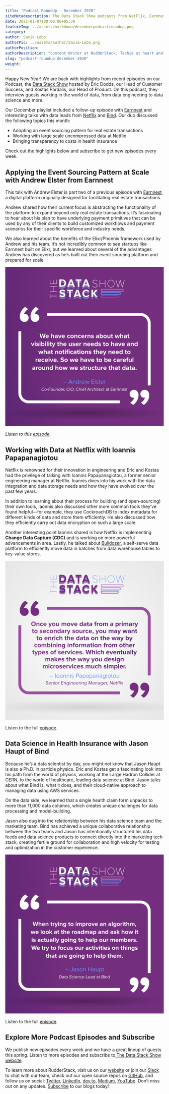 ```yaml
---
title: "Podcast RoundUp - December 2020"
siteMetadescription: The Data Stack Show podcasts from NetFlix, Earnnest, and Bind with RudderStack team.
date: 2021-01-07T00:00:00+05:30
featureImg: ../assets/markdown/decemberpodcastroundup.png
category: 
author: Savia Lobo
authorPic: ../assets/author/Savia-Lobo.png
authorPosition: 
authorDescription: "Content Writer at RudderStack. Techie at heart and loves to stay up to date with tech happenings across the globe. Loves singing and composing songs."
slug: "podcast-roundup-december-2020"
weight: 
---
```



Happy New Year! We are back with highlights from recent episodes on our Podcast, the [Data Stack Show](https://datastackshow.com/) hosted by Eric Dodds, our Head of Customer Success, and Kostas Pardalis, our Head of Product. On this podcast, they interview guests working in the world of data, from data engineering to data science and more.

 

Our December playlist included a follow-up episode with [Earnnest](https://earnnest.com/) and interesting talks with data leads from [Netflix](https://www.netflix.com/) and [Bind](https://www.yourbind.com/). Our duo discussed the following topics this month:



*   Adopting an event sourcing pattern for real estate transactions
*   Working with large scale uncompressed data at Netflix
*   Bringing transparency to costs in health insurance

Check out the highlights below and subscribe to get new episodes every week. 


## Applying the Event Sourcing Pattern at Scale with Andrew Elster from Earnnest

This talk with Andrew Elster is part two of a previous episode with [Earnnest](https://earnnest.com/), a digital platform originally designed for facilitating real estate transactions. 

Andrew shared how their current focus is abstracting the functionality of the platform to expand beyond only real estate transactions. It’s fascinating to hear about his plan to have underlying payment primitives that can be used by any of their clients to build customized workflows and payment scenarios for their specific workforce and industry needs. 

We also learned about the benefits of the Elixr/Phoenix framework used by Andrew and his team. It’s not incredibly common to see startups like Earnnest built on Elixr, but we learned about several of the advantages Andrew has discovered as he’s built out their event sourcing platform and prepared for scale. 



![Earnnest Podcast Quote](../assets/markdown/earnnestpodcast.jpg)


_Listen to this [episode](https://datastackshow.com/podcast/16-applying-the-event-sourcing-pattern-at-scale-with-andrew-elster-from-earnnest/)_.


## Working with Data at Netflix with Ioannis Papapanagiotou

Netflix is renowned for their innovation in engineering and Eric and Kostas had the privilege of talking with Ioannis Papapanagiotou, a former senior engineering manager at Netflix. Ioannis dives into his work with the data integration and data storage needs and how they have evolved over the past few years. 

 

In addition to learning about their process for building (and open-sourcing) their own tools, Iaonnis also discussed other more common tools they’ve found helpful—for example, they use CockroachDB to index metadata for different kinds of data and store them efficiently. He also discussed how they efficiently carry out data encryption on such a large scale.

 

Another interesting point Iaonnis shared is how Netflix is implementing **Change Data Capture (CDC)** and is working on more powerful advancements in area. Lastly, he talked about [Bulldozer](https://netflixtechblog.com/bulldozer-batch-data-moving-from-data-warehouse-to-online-key-value-stores-41bac13863f8), a self-serve data platform to efficiently move data in batches from data warehouse tables to key-value stores.




![Netflix Podcast Quote](../assets/markdown/netflixpodcast.jpg)


Listen to the full [episode](https://datastackshow.com/podcast/17-working-with-data-at-netflix-with-ioannis-papanagiotou/). 


## Data Science in Health Insurance with Jason Haupt of Bind

Because he’s a data scientist by day, you might not know that Jason Haupt is also a Ph.D. in particle physics. Eric and Kostas get a fascinating look into his path from the world of physics, working at the Large Hadron Collider at CERN, to the world of healthcare, leading data science at Bind. Jason talks about what Bind is, what it does, and their cloud-native approach to managing data using AWS services. 

On the data side, we learned that a single health claim form unpacks to more than 11,000 data columns, which creates unique challenges for data processing and model-building. 

Jason also dug into the relationship between his data science team and the marketing team. Bind has achieved a unique collaborative relationship between the two teams and Jason has intentionally structured his data feeds and data science products to connect directly into the marketing tech stack, creating fertile ground for collaboration and high velocity for testing and optimization in the customer experience.  




![Bind Podcast Quote](../assets/markdown/bindpodcast.jpg)


Listen to the full [episode](https://datastackshow.com/podcast/18-data-science-in-health-insurance-with-jason-haupt-of-bind/).


## Explore More Podcast Episodes and Subscribe

We publish new episodes every week and we have a great lineup of guests this spring. Listen to more episodes and subscribe to[ The Data Stack Show website](https://datastackshow.com/).

To learn more about RudderStack, visit us on our [website](http://www.rudderstack.com/) or join our [Slack](https://resources.rudderstack.com/join-rudderstack-slack) to chat with our team, check out our open source repos on [GitHub](https://github.com/rudderlabs), and follow us on social: [Twitter](https://twitter.com/RudderStack), [LinkedIn](https://www.linkedin.com/company/rudderlabs/), [dev.to](https://dev.to/rudderstack), [Medium](https://rudderstack.medium.com/), [YouTube](https://www.youtube.com/channel/UCgV-B77bV_-LOmKYHw8jvBw). Don’t miss out on any updates. [Subscribe](https://rudderstack.com/blog/) to our blogs today!
